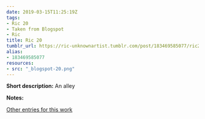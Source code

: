 ```yaml
---
date: 2019-03-15T11:25:19Z
tags:
- Ric 20
- Taken from Blogspot
- Ric
title: Ric 20
tumblr_url: https://ric-unknownartist.tumblr.com/post/183469585077/ric20
alias:
- 183469585077
resources:
- src: "_blogspot-20.png"
---
```


**Short description:** An alley

**Notes:**

[Other entries for this work](/tags/Ric-20)
